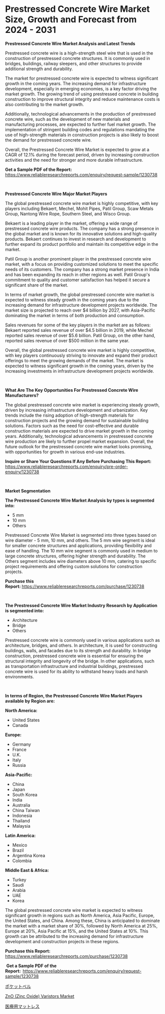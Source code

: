 <p><h1>Prestressed Concrete Wire Market Size, Growth and Forecast from 2024 - 2031</h1></p><p><strong>Prestressed Concrete Wire Market Analysis and Latest Trends</strong></p>
<p><p>Prestressed concrete wire is a high-strength steel wire that is used in the construction of prestressed concrete structures. It is commonly used in bridges, buildings, railway sleepers, and other structures to provide additional strength and durability.</p><p>The market for prestressed concrete wire is expected to witness significant growth in the coming years. The increasing demand for infrastructure development, especially in emerging economies, is a key factor driving the market growth. The growing trend of using prestressed concrete in building construction to improve structural integrity and reduce maintenance costs is also contributing to the market growth.</p><p>Additionally, technological advancements in the production of prestressed concrete wire, such as the development of new materials and manufacturing processes, are expected to further fuel market growth. The implementation of stringent building codes and regulations mandating the use of high-strength materials in construction projects is also likely to boost the demand for prestressed concrete wire.</p><p>Overall, the Prestressed Concrete Wire Market is expected to grow at a CAGR of 12.1% during the forecast period, driven by increasing construction activities and the need for stronger and more durable infrastructure.</p></p>
<p><strong>Get a Sample PDF of the Report:&nbsp;</strong> <a href="https://www.reliableresearchreports.com/enquiry/request-sample/1230738">https://www.reliableresearchreports.com/enquiry/request-sample/1230738</a></p>
<p>&nbsp;</p>
<p><strong>Prestressed Concrete Wire Major Market Players</strong></p>
<p><p>The global prestressed concrete wire market is highly competitive, with key players including Bekaert, Mechel, Mohit Pipes, Patil Group, Scaw Metals Group, Nantong Wire Rope, Southern Steel, and Wisco Group. </p><p>Bekaert is a leading player in the market, offering a wide range of prestressed concrete wire products. The company has a strong presence in the global market and is known for its innovative solutions and high-quality products. Bekaert continues to invest in research and development to further expand its product portfolio and maintain its competitive edge in the market.</p><p>Patil Group is another prominent player in the prestressed concrete wire market, with a focus on providing customized solutions to meet the specific needs of its customers. The company has a strong market presence in India and has been expanding its reach in other regions as well. Patil Group's commitment to quality and customer satisfaction has helped it secure a significant share of the market.</p><p>In terms of market growth, the global prestressed concrete wire market is expected to witness steady growth in the coming years due to the increasing demand for infrastructure development projects worldwide. The market size is projected to reach over $4 billion by 2027, with Asia-Pacific dominating the market in terms of both production and consumption.</p><p>Sales revenues for some of the key players in the market are as follows: Bekaert reported sales revenue of over $4.5 billion in 2019, while Mechel reported sales revenue of over $5.6 billion. Patil Group, on the other hand, reported sales revenue of over $500 million in the same year.</p><p>Overall, the global prestressed concrete wire market is highly competitive, with key players continuously striving to innovate and expand their product offerings to meet the growing demands of the market. The market is expected to witness significant growth in the coming years, driven by the increasing investments in infrastructure development projects worldwide.</p></p>
<p>&nbsp;</p>
<p><strong>What Are The Key Opportunities For Prestressed Concrete Wire Manufacturers?</strong></p>
<p><p>The global prestressed concrete wire market is experiencing steady growth, driven by increasing infrastructure development and urbanization. Key trends include the rising adoption of high-strength materials for construction projects and the growing demand for sustainable building solutions. Factors such as the need for cost-effective and durable construction materials are expected to drive market growth in the coming years. Additionally, technological advancements in prestressed concrete wire production are likely to further propel market expansion. Overall, the future outlook for the prestressed concrete wire market looks promising, with opportunities for growth in various end-use industries.</p></p>
<p><strong>Inquire or Share Your Questions If Any Before Purchasing This Report:</strong> <a href="https://www.reliableresearchreports.com/enquiry/pre-order-enquiry/1230738">https://www.reliableresearchreports.com/enquiry/pre-order-enquiry/1230738</a></p>
<p>&nbsp;</p>
<p><strong>Market Segmentation</strong></p>
<p><strong>The Prestressed Concrete Wire Market Analysis by types is segmented into:</strong></p>
<p><ul><li>5 mm</li><li>10 mm</li><li>Others</li></ul></p>
<p><p>Prestressed Concrete Wire Market is segmented into three types based on wire diameter - 5 mm, 10 mm, and others. The 5 mm wire segment is ideal for smaller concrete structures and applications, providing flexibility and ease of handling. The 10 mm wire segment is commonly used in medium to large concrete structures, offering higher strength and durability. The Others segment includes wire diameters above 10 mm, catering to specific project requirements and offering custom solutions for construction projects.</p></p>
<p><strong>Purchase this Report:&nbsp;</strong><a href="https://www.reliableresearchreports.com/purchase/1230738">https://www.reliableresearchreports.com/purchase/1230738</a></p>
<p>&nbsp;</p>
<p><strong>The Prestressed Concrete Wire Market Industry Research by Application is segmented into:</strong></p>
<p><ul><li>Architecture</li><li>Bridge</li><li>Others</li></ul></p>
<p><p>Prestressed concrete wire is commonly used in various applications such as architecture, bridges, and others. In architecture, it is used for constructing buildings, walls, and facades due to its strength and durability. In bridge construction, prestressed concrete wire is essential for ensuring the structural integrity and longevity of the bridge. In other applications, such as transportation infrastructure and industrial buildings, prestressed concrete wire is used for its ability to withstand heavy loads and harsh environments.</p></p>
<p>&nbsp;</p>
<p><strong>In terms of Region, the Prestressed Concrete Wire Market Players available by Region are:</strong></p>
<p>
    <p> <strong> North America: </strong>
        <ul>
            <li>United States</li>
            <li>Canada</li>
        </ul>
        </p> 
    <p> <strong> Europe: </strong>
        <ul>
            <li>Germany</li>
            <li>France</li>
            <li>U.K.</li>
            <li>Italy</li>
            <li>Russia</li>
        </ul>
        </p> 
    <p> <strong> Asia-Pacific: </strong>
        <ul>
            <li>China</li>
            <li>Japan</li>
            <li>South Korea</li>
            <li>India</li>
            <li>Australia</li>
            <li>China Taiwan</li>
            <li>Indonesia</li>
            <li>Thailand</li>
            <li>Malaysia</li>
        </ul>
        </p> 
    <p> <strong> Latin America: </strong>
        <ul>
            <li>Mexico</li>
            <li>Brazil</li>
            <li>Argentina Korea</li>
            <li>Colombia</li>
        </ul>
        </p> 
    <p> <strong> Middle East & Africa: </strong>
        <ul>
            <li>Turkey</li>
            <li>Saudi</li>
            <li>Arabia</li>
            <li>UAE</li>
            <li>Korea</li>
        </ul>
    </p>
    </p>
<p><p>The global prestressed concrete wire market is expected to witness significant growth in regions such as North America, Asia Pacific, Europe, the United States, and China. Among these, China is anticipated to dominate the market with a market share of 30%, followed by North America at 25%, Europe at 20%, Asia Pacific at 15%, and the United States at 10%. This growth can be attributed to the increasing demand for infrastructure development and construction projects in these regions.</p></p>
<p><strong>Purchase this Report: </strong><a href="https://www.reliableresearchreports.com/purchase/1230738">https://www.reliableresearchreports.com/purchase/1230738</a></p>
<p>&nbsp;<strong>Get a Sample PDF of the Report:&nbsp;&nbsp;</strong><a href="https://www.reliableresearchreports.com/enquiry/request-sample/1230738">https://www.reliableresearchreports.com/enquiry/request-sample/1230738</a></p>
<p><strong></strong></p>
<p><p><a href="https://medium.com/@attyourniture/%E3%83%9A%E3%83%BC%E3%82%B8%E3%83%A3%E3%83%BC%E3%82%B9%E5%B8%82%E5%A0%B4-2031%E5%B9%B4%E3%81%BE%E3%81%A7%E3%81%AE%E3%83%88%E3%83%AC%E3%83%B3%E3%83%89-%E4%BA%88%E6%B8%AC-%E7%AB%B6%E4%BA%89%E5%88%86%E6%9E%90-7719c16ebc2e">ポケットベル</a></p><p><a href="https://view.publitas.com/reportprime-1/zno-zinc-oxide-varistors-market-centers-on-aspects-such-as-market-growth-market-share-market-opportunity-and-projected-forecasts-spanning-from-2023-to-2030/">ZnO (Zinc Oxide) Varistors Market</a></p><p><a href="https://medium.com/@a.d.michael1/%E5%8C%BB%E7%99%82%E7%94%A8%E3%83%9E%E3%83%83%E3%83%88%E3%83%AC%E3%82%B9%E5%B8%82%E5%A0%B4%E3%81%AE%E5%88%86%E6%9E%90-%E3%82%B0%E3%83%AD%E3%83%BC%E3%83%90%E3%83%AB%E6%A5%AD%E7%95%8C%E3%81%AE%E8%A6%8B%E9%80%9A%E3%81%97%E3%81%A8%E4%BA%88%E6%B8%AC-2024%E5%B9%B4%E3%81%8B%E3%82%892031%E5%B9%B4%E3%81%BE%E3%81%A7-eeeed4c5de73">医療用マットレス</a></p></p>